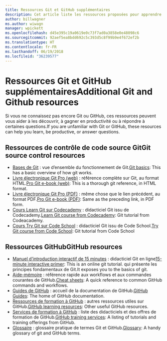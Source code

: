 ```yaml
---
title: Ressources Git et GitHub supplémentaires
description: Cet article liste les ressources proposées pour apprendre à utiliser Git et GitHub en vue de contribuer au contenu docs.microsoft.com.
author: billwagner
ms.author: wiwagn
manager: wpickett
ms.openlocfilehash: d45e395c19a0619e0c73f7ad0a3858e0e48098c6
ms.sourcegitcommit: 92aef5ea8bdd692c5c393d5c8f99b9e4f672ef2b
ms.translationtype: HT
ms.contentlocale: fr-FR
ms.lasthandoff: 06/19/2018
ms.locfileid: "36239577"
---
```

# <a name="additional-git-and-github-resources"></a><span data-ttu-id="25d04-103">Ressources Git et GitHub supplémentaires</span><span class="sxs-lookup"><span data-stu-id="25d04-103">Additional Git and Github resources</span></span>

<span data-ttu-id="25d04-104">Si vous ne connaissez pas encore Git ou GitHub, ces ressources peuvent vous aider à les découvrir, à gagner en productivité ou à répondre à certaines questions.</span><span class="sxs-lookup"><span data-stu-id="25d04-104">If you are unfamiliar with Git or GitHub, these resources can help you learn, be productive, or answer questions.</span></span>

## <a name="git-source-control-resources"></a><span data-ttu-id="25d04-105">Ressources de contrôle de code source Git</span><span class="sxs-lookup"><span data-stu-id="25d04-105">Git source control resources</span></span>

- <span data-ttu-id="25d04-106">[Bases de Git](https://go.microsoft.com/fwlink/?linkid=853939) : vue d’ensemble du fonctionnement de Git.</span><span class="sxs-lookup"><span data-stu-id="25d04-106">[Git basics](https://go.microsoft.com/fwlink/?linkid=853939): This has a basic overview of how git works.</span></span>
- <span data-ttu-id="25d04-107">[Livre électronique Git Pro (web)](https://go.microsoft.com/fwlink/?linkid=853940) : référence complète sur Git, au format HTML.</span><span class="sxs-lookup"><span data-stu-id="25d04-107">[Pro Git e-book (web)](https://go.microsoft.com/fwlink/?linkid=853940): This is a thorough git reference, in HTML format.</span></span>
- <span data-ttu-id="25d04-108">[Livre électronique Git Pro (PDF)](https://progit2.s3.amazonaws.com/en/2016-03-22-f3531/progit-en.1084.pdf) : même chose que le lien précédent, au format PDF.</span><span class="sxs-lookup"><span data-stu-id="25d04-108">[Pro Git e-book (PDF)](https://progit2.s3.amazonaws.com/en/2016-03-22-f3531/progit-en.1084.pdf): Same as the preceding link, in PDF form.</span></span>
- <span data-ttu-id="25d04-109">[Cours Learn Git sur Codecademy](https://www.codecademy.com/learn/learn-git) : didacticiel Git issu de Codecademy.</span><span class="sxs-lookup"><span data-stu-id="25d04-109">[Learn Git course from Codecademy](https://www.codecademy.com/learn/learn-git): Git tutorial from Codeacademy.</span></span>
- <span data-ttu-id="25d04-110">[Cours Try Git sur Code School](https://www.codeschool.com/courses/try-git) : didacticiel Git issu de Code School.</span><span class="sxs-lookup"><span data-stu-id="25d04-110">[Try Git course from Code School](https://www.codeschool.com/courses/try-git): Git tutorial from Code School</span></span>

## <a name="github-resources"></a><span data-ttu-id="25d04-111">Ressources GitHub</span><span class="sxs-lookup"><span data-stu-id="25d04-111">GitHub resources</span></span>

- <span data-ttu-id="25d04-112">[Manuel d’introduction interactif de 15 minutes](https://try.github.io/) : didacticiel Git en ligne</span><span class="sxs-lookup"><span data-stu-id="25d04-112">[15-minute interactive primer](https://try.github.io/): This is an online git tutorial.</span></span> <span data-ttu-id="25d04-113">qui présente les principes fondamentaux de Git.</span><span class="sxs-lookup"><span data-stu-id="25d04-113">It exposes you to the basics of git.</span></span>
- <span data-ttu-id="25d04-114">[Aide-mémoire](https://go.microsoft.com/fwlink/?linkid=853941) : référence rapide aux workflows et aux commandes courantes de GitHub.</span><span class="sxs-lookup"><span data-stu-id="25d04-114">[Cheat sheets](https://go.microsoft.com/fwlink/?linkid=853941): A quick reference to common GitHub commands and workflows.</span></span>
- <span data-ttu-id="25d04-115">[Guides de GitHub](https://guides.github.com/) : accueil de la documentation de GitHub.</span><span class="sxs-lookup"><span data-stu-id="25d04-115">[GitHub Guides](https://guides.github.com/): The home of GitHub documentation.</span></span>
- <span data-ttu-id="25d04-116">[Ressources de formation à GitHub](https://help.github.com/articles/git-and-github-learning-resources/) : autres ressources utiles sur GitHub.</span><span class="sxs-lookup"><span data-stu-id="25d04-116">[GitHub learning resources](https://help.github.com/articles/git-and-github-learning-resources/): Other useful GitHub resources.</span></span>
- <span data-ttu-id="25d04-117">[Services de formation à GitHub](https://services.github.com/training/) : liste des didacticiels et des offres de formation de GitHub.</span><span class="sxs-lookup"><span data-stu-id="25d04-117">[GitHub training services](https://services.github.com/training/): A listing of tutorials and training offerings from GitHub.</span></span>
- <span data-ttu-id="25d04-118">[Glossaire](https://help.github.com/articles/github-glossary) : glossaire pratique de termes Git et GitHub.</span><span class="sxs-lookup"><span data-stu-id="25d04-118">[Glossary](https://help.github.com/articles/github-glossary): A handy glossary of git and GitHub terms.</span></span>
